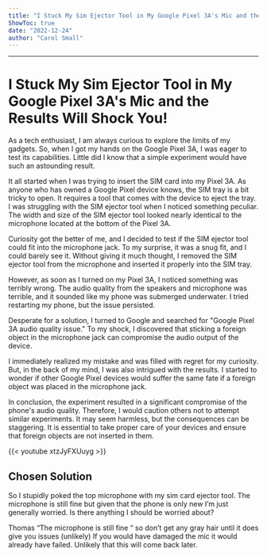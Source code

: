 ```yaml
---
title: "I Stuck My Sim Ejector Tool in My Google Pixel 3A's Mic and the Results Will Shock You!"
ShowToc: true 
date: "2022-12-24"
author: "Carol Small"
---
```

*****
# I Stuck My Sim Ejector Tool in My Google Pixel 3A's Mic and the Results Will Shock You!

As a tech enthusiast, I am always curious to explore the limits of my gadgets. So, when I got my hands on the Google Pixel 3A, I was eager to test its capabilities. Little did I know that a simple experiment would have such an astounding result.

It all started when I was trying to insert the SIM card into my Pixel 3A. As anyone who has owned a Google Pixel device knows, the SIM tray is a bit tricky to open. It requires a tool that comes with the device to eject the tray. I was struggling with the SIM ejector tool when I noticed something peculiar. The width and size of the SIM ejector tool looked nearly identical to the microphone located at the bottom of the Pixel 3A.

Curiosity got the better of me, and I decided to test if the SIM ejector tool could fit into the microphone jack. To my surprise, it was a snug fit, and I could barely see it. Without giving it much thought, I removed the SIM ejector tool from the microphone and inserted it properly into the SIM tray.

However, as soon as I turned on my Pixel 3A, I noticed something was terribly wrong. The audio quality from the speakers and microphone was terrible, and it sounded like my phone was submerged underwater. I tried restarting my phone, but the issue persisted.

Desperate for a solution, I turned to Google and searched for "Google Pixel 3A audio quality issue." To my shock, I discovered that sticking a foreign object in the microphone jack can compromise the audio output of the device.

I immediately realized my mistake and was filled with regret for my curiosity. But, in the back of my mind, I was also intrigued with the results. I started to wonder if other Google Pixel devices would suffer the same fate if a foreign object was placed in the microphone jack.

In conclusion, the experiment resulted in a significant compromise of the phone's audio quality. Therefore, I would caution others not to attempt similar experiments. It may seem harmless, but the consequences can be staggering. It is essential to take proper care of your devices and ensure that foreign objects are not inserted in them.

{{< youtube xtzJyFXUuyg >}} 



## Chosen Solution
 So I stupidly poked the top microphone with my sim card ejector tool. The microphone is still fine but given that the phone is only new I’m just generally worried. Is there anything I should be worried about?

 Thomas “The microphone is still fine “ so don’t get any gray hair until it does give you issues (unlikely) If you would have damaged the mic it would already have failed. Unlikely that this will come back later.




